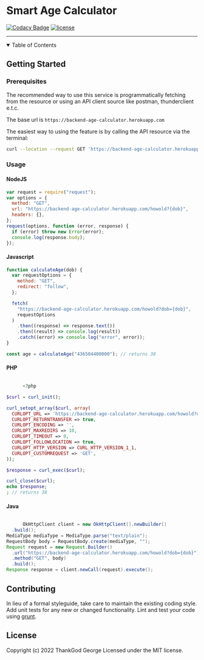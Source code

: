 # Smart Age Calculator

[![Codacy Badge](https://app.codacy.com/project/badge/Grade/6e057888e4234d5fae98d01aeb23da08)](https://www.codacy.com/gh/gthankgod/howold/dashboard?utm_source=github.com&utm_medium=referral&utm_content=gthankgod/howold&utm_campaign=Badge_Grade) [![license](https://img.shields.io/github/license/dec0dOS/amazing-github-template.svg?style=flat-square)](LICENSE)

<hr/>
<details open="open">
<summary>Table of Contents</summary>

## Getting Started

### Prerequisites

The recommended way to use this service is programmatically fetching from the resource or using an API client source like postman, thunderclient e.t.c.

The base url is `https://backend-age-calculator.herokuapp.com`

The easiest way to using the feature is by calling the API resource via the terminal:

```sh
curl --location --request GET 'https://backend-age-calculator.herokuapp.com/howold?dob=1993-09-06'
```

### Usage

#### NodeJS

```js
var request = require("request");
var options = {
  method: "GET",
  url: "https://backend-age-calculator.herokuapp.com/howold?{dob}",
  headers: {},
};
request(options, function (error, response) {
  if (error) throw new Error(error);
  console.log(response.body);
});
```

#### Javascript

```js
function calculateAge(dob) {
  var requestOptions = {
    method: "GET",
    redirect: "follow",
  };

  fetch(
    "https://backend-age-calculator.herokuapp.com/howold?dob={dob}",
    requestOptions
  )
    .then((response) => response.text())
    .then((result) => console.log(result))
    .catch((error) => console.log("error", error));
}

const age = calculateAge("436504400000"); // returns 38
```

#### PHP

```php

      <?php

$curl = curl_init();

curl_setopt_array($curl, array(
  CURLOPT_URL => 'https://backend-age-calculator.herokuapp.com/howold?dob={dob}',
  CURLOPT_RETURNTRANSFER => true,
  CURLOPT_ENCODING => '',
  CURLOPT_MAXREDIRS => 10,
  CURLOPT_TIMEOUT => 0,
  CURLOPT_FOLLOWLOCATION => true,
  CURLOPT_HTTP_VERSION => CURL_HTTP_VERSION_1_1,
  CURLOPT_CUSTOMREQUEST => 'GET',
));

$response = curl_exec($curl);

curl_close($curl);
echo $response;
; // returns 38
```

#### Java

```java

      OkHttpClient client = new OkHttpClient().newBuilder()
  .build();
MediaType mediaType = MediaType.parse("text/plain");
RequestBody body = RequestBody.create(mediaType, "");
Request request = new Request.Builder()
  .url("https://backend-age-calculator.herokuapp.com/howold?dob={dob}")
  .method("GET", body)
  .build();
Response response = client.newCall(request).execute();
```

## Contributing

In lieu of a formal styleguide, take care to maintain the existing coding style.
Add unit tests for any new or changed functionality. Lint and test your code
using [grunt](http://gruntjs.com/).

## License

Copyright (c) 2022 ThankGod George
Licensed under the MIT license.
